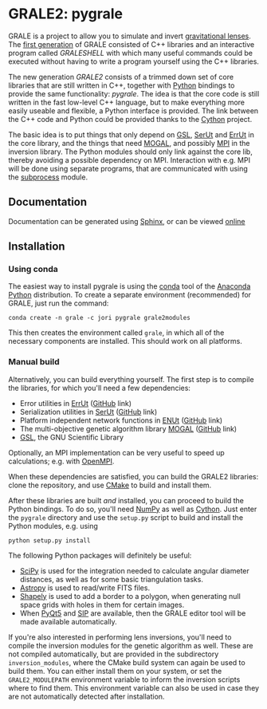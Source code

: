GRALE2: pygrale
===============

GRALE is a project to allow you to simulate and invert
[gravitational lenses](https://en.wikipedia.org/wiki/Gravitational_lens).
The [first generation](http://research.edm.uhasselt.be/jori/grale) of GRALE
consisted of C++ libraries and an interactive program called _GRALESHELL_
with which many useful commands could be executed without having to write
a program yourself using the C++ libraries.

The new generation _GRALE2_ consists of a trimmed down set of core libraries
that are still written in C++, together with [Python](http://www.python.org)
bindings to provide the same functionality: _pygrale_. The idea is that the core 
code is still written in the fast low-level C++ language, but to make everything
more easily useable and flexible, a Python interface is provided. The link
between the C++ code and Python could be provided thanks to the
[Cython](http://www.cython.org) project.

The basic idea is to put things that only depend on [GSL](https://www.gnu.org/software/gsl/),
[SerUt](https://github.com/j0r1/SerUt) and [ErrUt](https://github.com/j0r1/ErrUt) in the
core library, and the things that need [MOGAL](https://github.com/j0r1/MOGAL), and possibly 
[MPI](https://en.wikipedia.org/wiki/Message_Passing_Interface) in the inversion
library. The Python modules should only link against the core lib, thereby
avoiding a possible dependency on MPI. Interaction with e.g. MPI will be done 
using separate programs, that are communicated with using the [subprocess](https://docs.python.org/3/library/subprocess.html)
module.

Documentation
-------------

Documentation can be generated using [Sphinx](http://www.sphinx-doc.org/), or
can be viewed [online](http://research.edm.uhasselt.be/jori/grale2)

Installation
------------

### Using conda ###

The easiest way to install pygrale is using the [conda](http://conda.pydata.org/docs/intro.html)
tool of the [Anaconda Python](https://www.anaconda.com/) distribution. To
create a separate environment (recommended) for GRALE, just 
run the command:

    conda create -n grale -c jori pygrale grale2modules

This then creates the environment called `grale`, in which all of the necessary
components are installed. This should work on all platforms.

### Manual build ###

Alternatively, you can build everything yourself. The first step is to compile
the libraries, for which you'll need a few dependencies:

 - Error utilities in [ErrUt](https://research.edm.uhasselt.be/jori/errut) 
   ([GitHub](https://github.com/j0r1/ErrUt) link)
 - Serialization utilities in [SerUt](https://research.edm.uhasselt.be/jori/serut)
   ([GitHub](https://github.com/j0r1/SerUt) link)
 - Platform independent network functions in [ENUt](https://research.edm.uhasselt.be/enut)
   ([GitHub](https://github.com/j0r1/ENUt) link)
 - The multi-objective genetic algorithm library [MOGAL](https://research.edm.uhasselt.be/jori/mogal)
   ([GitHub](https://github.com/j0r1/MOGAL) link)
 - [GSL](https://www.gnu.org/software/gsl/), the GNU Scientific Library

Optionally, an MPI implementation can be very useful to speed up calculations; e.g.
with [OpenMPI](https://www.open-mpi.org/).

When these dependencies are satisfied, you can build the GRALE2 libraries: clone
the repository, and use [CMake](https://cmake.org/) to build and install them.

After these libraries are built _and_ installed, you can proceed to build the
Python bindings. To do so, you'll need [NumPy](http://www.numpy.org/) as well as
[Cython](http://cython.org). Just enter the `pygrale` directory and use the
`setup.py` script to build and install the Python modules, e.g. using

    python setup.py install

The following Python packages will definitely be useful:

 - [SciPy](https://www.scipy.org/) is used for the integration needed to
   calculate angular diameter distances, as well as for some basic triangulation
   tasks.
 - [Astropy](http://www.astropy.org/) is used to read/write FITS files.
 - [Shapely](https://github.com/Toblerity/Shapely) is used to add a border
   to a polygon, when generating null space grids with holes in them for
   certain images.
 - When [PyQt5](https://www.riverbankcomputing.com/software/pyqt/download5) and
   [SIP](https://www.riverbankcomputing.com/software/sip/download) are available, 
   then the GRALE editor tool will be made available automatically.

If you're also interested in performing lens inversions, you'll need to compile
the inversion modules for the genetic algorithm as well. These are not compiled
automatically, but are provided in the subdirectory `inversion_modules`, where
the CMake build system can again be used to build them. You can either install
them on your system, or set the `GRALE2_MODULEPATH` environment variable to inform
the inversion scripts where to find them. This environment variable can also be
used in case they are not automatically detected after installation.

